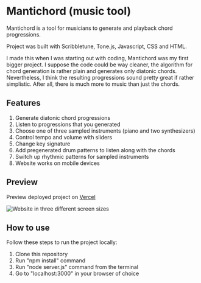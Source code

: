 # Mantichord (music tool)

Mantichord is a tool for musicians to generate and playback chord progressions.

Project was built with Scribbletune, Tone.js, Javascript, CSS and HTML.

I made this when I was starting out with coding, Mantichord was my first bigger project.
I suppose the code could be way cleaner, the algorithm for chord generation is rather plain and generates only diatonic chords.
Nevertheless, I think the resulting progressions sound pretty great if rather simplistic.
After all, there is much more to music than just the chords.

## Features

1. Generate diatonic chord progressions
2. Listen to progressions that you generated
3. Choose one of three sampled instruments (piano and two synthesizers)
4. Control tempo and volume with sliders
5. Change key signature
6. Add pregenerated drum patterns to listen along with the chords
7. Switch up rhythmic patterns for sampled instruments
8. Website works on mobile devices

## Preview  

Preview deployed project on [Vercel](https://mantichord.vercel.app/)  

![Website in three different screen sizes](https://user-images.githubusercontent.com/84922120/144009390-29426bbf-d736-458a-a952-d21fbdb35b10.png)

## How to use

Follow these steps to run the project locally:

1. Clone this repository 
2. Run "npm install" command
3. Run "node server.js" command from the terminal 
4. Go to "localhost:3000" in your browser of choice  


